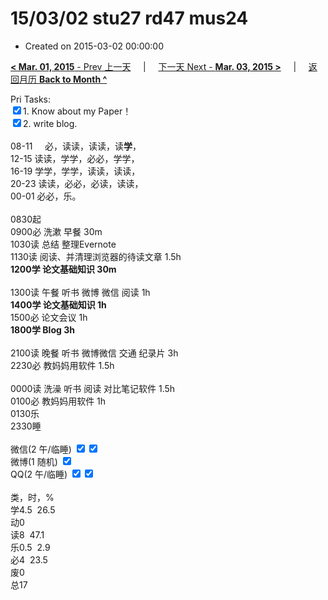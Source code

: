 # 15/03/02 stu27 rd47 mus24

- Created on 2015-03-02 00:00:00

[**< Mar. 01, 2015** - Prev 上一天](/lifelogs/2015/03/d01.md) &nbsp; &nbsp; | &nbsp; &nbsp; [下一天 Next - **Mar. 03, 2015 >**](/lifelogs/2015/03/d03.md) &nbsp; &nbsp; |  &nbsp; &nbsp; [返回月历 **Back to Month ^**](/lifelogs/2015/03/index.md)
<br/><div>Pri Tasks:</div><div><input type="checkbox" checked="true"/>1. Know about my Paper！<br/><input type="checkbox" checked="true"/>2. write blog.<div><br/></div>08-11     必，读读，读读，读<b>学</b>，<br/>12-15 读读，学学，必必，学学，<br/>16-19 学学，学学，读读，读读，<br/>20-23 读读，必必，必读，读读，<div>00-01 必必，乐。</div><div><br/></div>0830起<br/>0900必 洗漱 早餐 30m<br/>1030读 总结 整理Evernote</div><div>1130读 阅读、并清理浏览器的待读文章 1.5h<br/><b>1200学 论文基础知识 30m</b></div><div><br/></div><div>1300读 午餐 听书 微博 微信 阅读 1h<br/><div><b>1400学 论文基础知识 1h</b></div><div>1500必 论文会议 1h</div><div><b>1800学 Blog 3h</b></div><div><b><br/></b></div>2100读 晚餐 听书 微博微信 交通 纪录片 3h</div><div>2230必 教妈妈用软件 1.5h</div><div><br/></div><div>0000读 洗澡 听书 阅读 对比笔记软件 1.5h<br/>0100必 教妈妈用软件 1h</div><div>0130乐</div><div>2330睡</div><div><br/>微信(2 午/临睡) <input type="checkbox" checked="true"/><input type="checkbox" checked="true"/><br/>微博(1 随机) <input type="checkbox" checked="true"/><br/>QQ(2 午/临睡) <input type="checkbox" checked="true"/><input type="checkbox" checked="true"/><br/><div><br/></div>类，时，%<br/>学4.5  26.5<br/>动0<br/>读8  47.1<br/>乐0.5  2.9<br/>必4  23.5<br/>废0<br/>总17</div>
